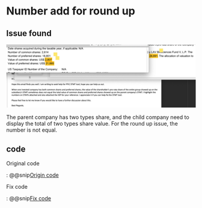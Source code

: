 # Number add for round up

## Issue found

![Issue report](pic/issueReport.png)

The parent company has two types share, and the child company need to display the total of two types share value.
For the round up issue, the number is not equal.

## code

Original code

: @@snip[Origin code](code/code1.scala)

Fix code

: @@snip[Fix code](code/code2.scala)